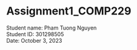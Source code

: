 # Assignment1_COMP229
Student name: Pham Tuong Nguyen<br>
Student ID: 301298505<br>
Date: October 3, 2023
